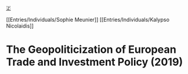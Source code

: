 [🇿](zotero://select/library/items/4RHYVACZ)

[[Entries/Individuals/Sophie Meunier]] [[Entries/Individuals/Kalypso Nicolaidis]] 
# The Geopoliticization of European Trade and Investment Policy (2019)


